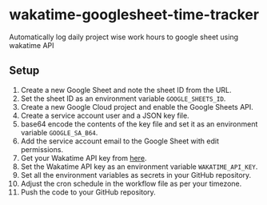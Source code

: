 # wakatime-googlesheet-time-tracker

Automatically log daily project wise work hours to google sheet using wakatime API


## Setup

1. Create a new Google Sheet and note the sheet ID from the URL.
2. Set the sheet ID as an environment variable `GOOGLE_SHEETS_ID`.
3. Create a new Google Cloud project and enable the Google Sheets API.
4. Create a service account user and a JSON key file.
5. base64 encode the contents of the key file and set it as an environment variable `GOOGLE_SA_B64`.
6. Add the service account email to the Google Sheet with edit permissions.
7. Get your Wakatime API key from [here](https://wakatime.com/settings).
8. Set the Wakatime API key as an environment variable `WAKATIME_API_KEY`.
9. Set all the environment variables as secrets in your GitHub repository.
10. Adjust the cron schedule in the workflow file as per your timezone.
11. Push the code to your GitHub repository.
